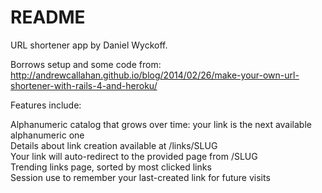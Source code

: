 # README

URL shortener app by Daniel Wyckoff.

Borrows setup and some code from: 
http://andrewcallahan.github.io/blog/2014/02/26/make-your-own-url-shortener-with-rails-4-and-heroku/

Features include:

Alphanumeric catalog that grows over time: your link is the next available alphanumeric one<br />
Details about link creation available at /links/SLUG<br />
Your link will auto-redirect to the provided page from /SLUG<br />
Trending links page, sorted by most clicked links<br />
Session use to remember your last-created link for future visits<br />

